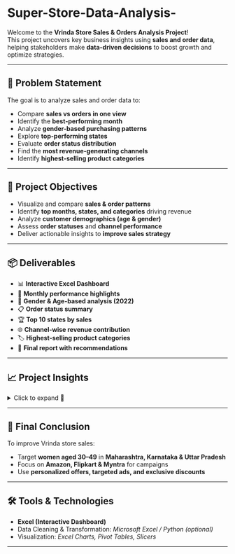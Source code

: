 # Super-Store-Data-Analysis-


Welcome to the **Vrinda Store Sales & Orders Analysis Project**!  
This project uncovers key business insights using **sales and order data**, helping stakeholders make **data-driven decisions** to boost growth and optimize strategies.

---

## 🎯 Problem Statement

The goal is to analyze sales and order data to:

- Compare **sales vs orders in one view**
- Identify the **best-performing month**
- Analyze **gender-based purchasing patterns**
- Explore **top-performing states**
- Evaluate **order status distribution**
- Find the **most revenue-generating channels**
- Identify **highest-selling product categories**

---

## 🚀 Project Objectives

- Visualize and compare **sales & order patterns**  
- Identify **top months, states, and categories** driving revenue  
- Analyze **customer demographics (age & gender)**  
- Assess **order statuses** and **channel performance**  
- Deliver actionable insights to **improve sales strategy**

---

## 📦 Deliverables

- 📊 **Interactive Excel Dashboard**  
- 📅 **Monthly performance highlights**  
- 👫 **Gender & Age-based analysis (2022)**  
- 📋 **Order status summary**  
- 🏆 **Top 10 states by sales**  
- 🌐 **Channel-wise revenue contribution**  
- 🏷️ **Highest-selling product categories**  
- 📑 **Final report with recommendations**

---

## 📈 Project Insights

<details>
<summary>Click to expand 📌</summary>

- **Gender-based:** Women contributed **~65%** of total purchases  
- **Regional:** Maharashtra, Karnataka, and Uttar Pradesh = **~35% of total sales**  
- **Age group:** Adults (30–49 yrs) = **nearly half of total purchases**  
- **Channel:** Amazon, Flipkart, Myntra = **~80% of sales**

</details>

---

## 🏁 Final Conclusion

To improve Vrinda store sales:  
- Target **women aged 30–49** in **Maharashtra, Karnataka & Uttar Pradesh**  
- Focus on **Amazon, Flipkart & Myntra** for campaigns  
- Use **personalized offers, targeted ads, and exclusive discounts**

---

## 🛠 Tools & Technologies

- **Excel (Interactive Dashboard)**
- Data Cleaning & Transformation: *Microsoft Excel / Python (optional)*
- Visualization: *Excel Charts, Pivot Tables, Slicers*

---


